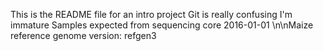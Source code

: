 This is the README file for an intro project
Git is really confusing
I'm immature
Samples expected from sequencing core 2016-01-01
\n\nMaize reference genome version: refgen3

